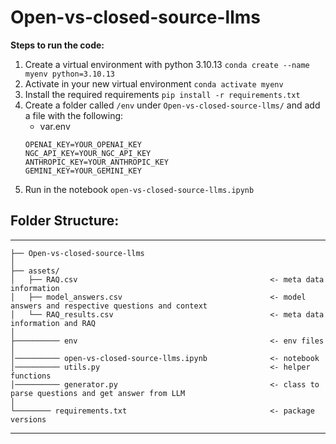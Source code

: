 # Open-vs-closed-source-llms

**Steps to run the code:**
1. Create a virtual environment with python 3.10.13
`conda create --name myenv python=3.10.13`
2. Activate in your new virtual environment
`conda activate myenv`
3. Install the required requirements
`pip install -r requirements.txt`
4. Create a folder called `/env` under `Open-vs-closed-source-llms/` and add a file with the following:
    - var.env
    ```
    OPENAI_KEY=YOUR_OPENAI_KEY
    NGC_API_KEY=YOUR_NGC_API_KEY
    ANTHROPIC_KEY=YOUR_ANTHROPIC_KEY
    GEMINI_KEY=YOUR_GEMINI_KEY
    ```
5. Run in the notebook `open-vs-closed-source-llms.ipynb` 

## Folder Structure:
------------

    ├── Open-vs-closed-source-llms
    │
    ├── assets/
    │   ├── RAQ.csv                                           <- meta data information
    │   ├── model_answers.csv                                 <- model answers and respective questions and context
    │   └── RAQ_results.csv                                   <- meta data information and RAQ
    │
    ├────────── env                                           <- env files
    │
    │────────── open-vs-closed-source-llms.ipynb              <- notebook
    │────────── utils.py                                      <- helper functions
    │────────── generator.py                                  <- class to parse questions and get answer from LLM
    │
    └──────── requirements.txt                                <- package versions
--------

